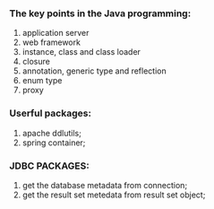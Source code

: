 ### The key points in the Java programming:

1. application server
2. web framework
3. instance, class and class loader
4. closure
5. annotation, generic type and reflection
6. enum type
7. proxy

### Userful packages:

1. apache ddlutils;
2. spring container;

### JDBC PACKAGES:

1. get the database metadata from connection;
2. get the result set metedata from result set object;
